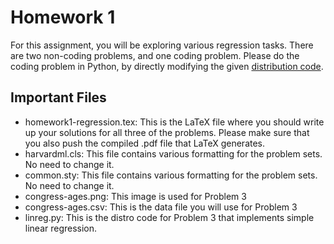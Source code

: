 # Homework 1

For this assignment, you will be exploring various regression tasks. There are two non-coding problems, and one coding problem. Please do the coding problem in Python, by directly modifying the given [distribution code](linreg.py).

## Important Files

- homework1-regression.tex: This is the LaTeX file where you should write up your solutions for all three of the problems. Please make sure that you also push the compiled .pdf file that LaTeX generates.
- harvardml.cls: This file contains various formatting for the problem sets. No need to change it.
- common.sty: This file contains various formatting for the problem sets. No need to change it.
- congress-ages.png: This image is used for Problem 3
- congress-ages.csv: This is the data file you will use for Problem 3
- linreg.py: This is the distro code for Problem 3 that implements simple linear regression.
